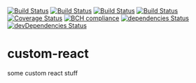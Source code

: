 [![Build Status](https://img.shields.io/github/repo-size/yurikrupnik/custom-react.svg)](https://travis-ci.org/yurikrupnik/custom-react)
[![Build Status](https://img.shields.io/github/languages/code-size/yurikrupnik/custom-react.svg)](https://travis-ci.org/yurikrupnik/custom-react)
[![Build Status](https://img.shields.io/bundlephobia/min/custom-react.svg)](https://travis-ci.org/yurikrupnik/custom-react)
[![Build Status](https://travis-ci.org/yurikrupnik/custom-react.svg?branch=master)](https://travis-ci.org/yurikrupnik/custom-react)
[![Coverage Status](https://coveralls.io/repos/github/yurikrupnik/custom-react/badge.svg?branch=master)](https://coveralls.io/github/yurikrupnik/custom-react?branch=master)
[![BCH compliance](https://bettercodehub.com/edge/badge/yurikrupnik/custom-react?branch=master)](https://bettercodehub.com/)
[![dependencies Status](https://david-dm.org/yurikrupnik/custom-react/status.svg)](https://david-dm.org/yurikrupnik/custom-react)
[![devDependencies Status](https://david-dm.org/yurikrupnik/custom-react/dev-status.svg)](https://david-dm.org/yurikrupnik/custom-react?type=dev)

# custom-react
some custom react stuff
